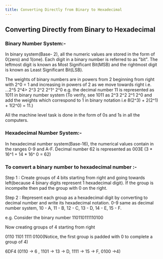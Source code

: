 ```yaml
---
title: Converting Directly from Binary to Hexadecimal
---
```

## Converting Directly from Binary to Hexadecimal

<!-- The article goes here, in GitHub-flavored Markdown. Feel free to add YouTube videos, images, and CodePen/JSBin embeds  -->

### Binary Number System:-
In binary system(Base- 2), all the numeric values are stored in the form of 0(zero) and 1(one). Each digit in a binary number is referred to as "bit". The leftmost digit is known as Most Significant Bit(MSB) and the rightmost digit is known as Least Significant Bit(LSB).

The weights of binary numbers are in powers from 2 beginning from right with 2^0 = 1 and increasing in powers of 2 as we move towards right i.e. ...2^5 2^4> 2^3 2^2 2^1^ 2^0 e.g. the decimal number 11 is represented as 1011 in binary number system (To verify, see 1011 as 2^3 2^2 2^1 2^0 and add the weights which correspond to 1 in binary notation i.e 8(2^3) + 2(2^1) + 1(2^0) = 11.)

All the machine level task is done in the form of 0s and 1s in all the computers.

### Hexadecimal Number System:-
In hexadecimal number system(Base-16), the numerical  values contain in the ranges 0-9 and A-F. Decimal number 62 is represented as 003E (3 * 16^1 + 14 * 16^ 0 = 62)

### To convert a binary number to hexadecimal number :-
Step 1 : Create groups of 4 bits starting from right and going towards left(because 4 binary digits represent 1 hexadecimal digit). If the group is incompelte then pad the group with 0 on the right.

Step 2 : Represent each group as a hexadecimal digit by converting to decimal number and write its hexadecimal notation.
0-9 same as decimal number system, 10 - A, 11 - B, 12 - C, 13 - D, 14 - E, 15 - F.

e.g. Consider the binary number 110110111110100

Now creating groups of 4 starting from right

0110 1101 1111 0100(Notice, the first group is padded with 0 to complete a group of 4)

6DF4 (0110 -> 6 , 1101 -> 13 -> D, 1111 -> 15 -> F, 0100 ->4)
